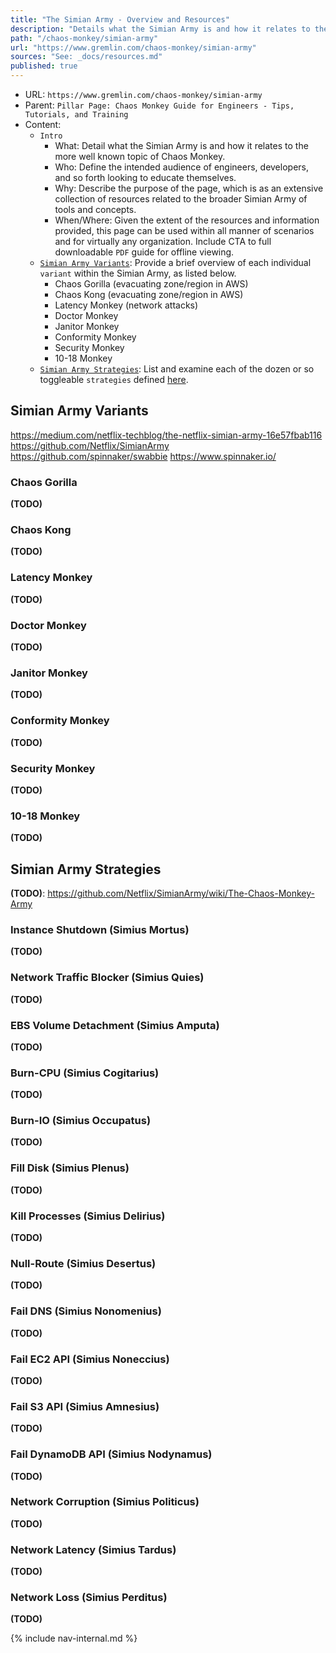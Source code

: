 ```yaml
---
title: "The Simian Army - Overview and Resources"
description: "Details what the Simian Army is and how it relates to the more well known topic of Chaos Monkey."
path: "/chaos-monkey/simian-army"
url: "https://www.gremlin.com/chaos-monkey/simian-army"
sources: "See: _docs/resources.md"
published: true
---
```


- URL: `https://www.gremlin.com/chaos-monkey/simian-army`
- Parent: `Pillar Page: Chaos Monkey Guide for Engineers - Tips, Tutorials, and Training`
- Content:
  - `Intro`
    - What: Detail what the Simian Army is and how it relates to the more well known topic of Chaos Monkey.
    - Who: Define the intended audience of engineers, developers, and so forth looking to educate themselves.
    - Why: Describe the purpose of the page, which is as an extensive collection of resources related to the broader Simian Army of tools and concepts.
    - When/Where: Given the extent of the resources and information provided, this page can be used within all manner of scenarios and for virtually any organization.  Include CTA to full downloadable `PDF` guide for offline viewing.
  - [`Simian Army Variants`](https://en.wikipedia.org/wiki/Chaos_Monkey#Chaos_Monkey): Provide a brief overview of each individual `variant` within the Simian Army, as listed below.
    - Chaos Gorilla (evacuating zone/region in AWS)
    - Chaos Kong (evacuating zone/region in AWS)
    - Latency Monkey (network attacks)
    - Doctor Monkey
    - Janitor Monkey
    - Conformity Monkey
    - Security Monkey
    - 10-18 Monkey
  - [`Simian Army Strategies`](https://github.com/Netflix/SimianArmy/wiki/The-Chaos-Monkey-Army): List and examine each of the dozen or so toggleable `strategies` defined [here](https://github.com/Netflix/SimianArmy/wiki/The-Chaos-Monkey-Army).

## Simian Army Variants

https://medium.com/netflix-techblog/the-netflix-simian-army-16e57fbab116
https://github.com/Netflix/SimianArmy
https://github.com/spinnaker/swabbie
https://www.spinnaker.io/

### Chaos Gorilla

**(TODO)**

### Chaos Kong

**(TODO)**

### Latency Monkey

**(TODO)**

### Doctor Monkey

**(TODO)**

### Janitor Monkey

**(TODO)**

### Conformity Monkey

**(TODO)**

### Security Monkey

**(TODO)**

### 10-18 Monkey

**(TODO)**

## Simian Army Strategies

**(TODO)**: https://github.com/Netflix/SimianArmy/wiki/The-Chaos-Monkey-Army

### Instance Shutdown (Simius Mortus)

**(TODO)**

### Network Traffic Blocker (Simius Quies)

**(TODO)**

### EBS Volume Detachment (Simius Amputa)

**(TODO)**

### Burn-CPU (Simius Cogitarius)

**(TODO)**

### Burn-IO (Simius Occupatus)

**(TODO)**

### Fill Disk (Simius Plenus)

**(TODO)**

### Kill Processes (Simius Delirius)

**(TODO)**

### Null-Route (Simius Desertus)

**(TODO)**

### Fail DNS (Simius Nonomenius)

**(TODO)**

### Fail EC2 API (Simius Noneccius)

**(TODO)**

### Fail S3 API (Simius Amnesius)

**(TODO)**

### Fail DynamoDB API (Simius Nodynamus)

**(TODO)**

### Network Corruption (Simius Politicus)

**(TODO)**

### Network Latency (Simius Tardus)

**(TODO)**

### Network Loss (Simius Perditus)

**(TODO)**

{% include nav-internal.md %}